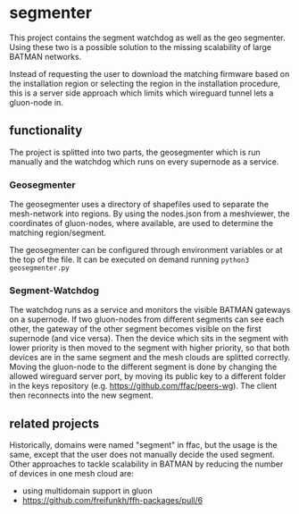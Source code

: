 # segmenter

This project contains the segment watchdog as well as the geo segmenter.
Using these two is a possible solution to the missing scalability of large BATMAN networks.

Instead of requesting the user to download the matching firmware based on the installation region or selecting the region in the installation procedure, this is a server side approach which limits which wireguard tunnel lets a gluon-node in.

## functionality

The project is splitted into two parts, the geosegmenter which is run manually and the watchdog which runs on every supernode as a service.

### Geosegmenter

The geosegmenter uses a directory of shapefiles used to separate the mesh-network into regions.
By using the nodes.json from a meshviewer, the coordinates of gluon-nodes, where available, are used to determine the matching region/segment.

The geosegmenter can be configured through environment variables or at the top of the file.
It can be executed on demand running `python3 geosegmenter.py`

### Segment-Watchdog

The watchdog runs as a service and monitors the visible BATMAN gateways on a supernode.
If two gluon-nodes from different segments can see each other, the gateway of the other segment becomes visible on the first supernode (and vice versa).
Then the device which sits in the segment with lower priority is then moved to the segment with higher priority, so that both devices are in the same segment and the mesh clouds are splitted correctly.
Moving the gluon-node to the different segment is done by changing the allowed wireguard server port, by moving its public key to a different folder in the keys repository (e.g. https://github.com/ffac/peers-wg). The client then reconnects into the new segment.

## related projects

Historically, domains were named "segment" in ffac, but the usage is the same, except that the user does not manually decide the used segment.
Other approaches to tackle scalability in BATMAN by reducing the number of devices in one mesh cloud are:

* using multidomain support in gluon
* https://github.com/freifunkh/ffh-packages/pull/6
